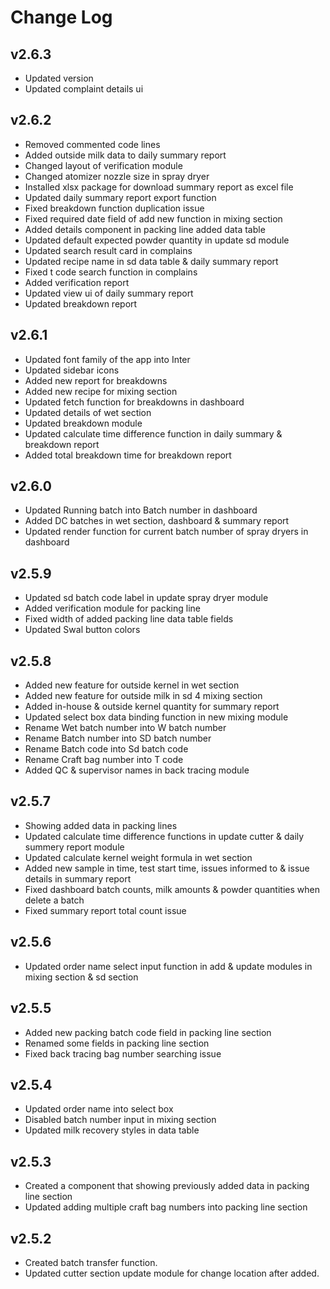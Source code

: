 # Change Log

## v2.6.3

- Updated version
- Updated complaint details ui

## v2.6.2

- Removed commented code lines
- Added outside milk data to daily summary report
- Changed layout of verification module
- Changed atomizer nozzle size in spray dryer
- Installed xlsx package for download summary report as excel file
- Updated daily summary report export function
- Fixed breakdown function duplication issue
- Fixed required date field of add new function in mixing section
- Added details component in packing line added data table
- Updated default expected powder quantity in update sd module
- Updated search result card in complains
- Updated recipe name in sd data table & daily summary report
- Fixed t code search function in complains
- Added verification report
- Updated view ui of daily summary report
- Updated breakdown report

## v2.6.1

- Updated font family of the app into Inter
- Updated sidebar icons
- Added new report for breakdowns
- Added new recipe for mixing section
- Updated fetch function for breakdowns in dashboard
- Updated details of wet section
- Updated breakdown module
- Updated calculate time difference function in daily summary & breakdown report
- Added total breakdown time for breakdown report

## v2.6.0

- Updated Running batch into Batch number in dashboard
- Added DC batches in wet section, dashboard & summary report
- Updated render function for current batch number of spray dryers in dashboard

## v2.5.9

- Updated sd batch code label in update spray dryer module
- Added verification module for packing line
- Fixed width of added packing line data table fields
- Updated Swal button colors

## v2.5.8

- Added new feature for outside kernel in wet section
- Added new feature for outside milk in sd 4 mixing section
- Added in-house & outside kernel quantity for summary report
- Updated select box data binding function in new mixing module
- Rename Wet batch number into W batch number
- Rename Batch number into SD batch number
- Rename Batch code into Sd batch code
- Rename Craft bag number into T code
- Added QC & supervisor names in back tracing module

## v2.5.7

- Showing added data in packing lines
- Updated calculate time difference functions in update cutter & daily summery report module
- Updated calculate kernel weight formula in wet section
- Added new sample in time, test start time, issues informed to & issue details in summary report
- Fixed dashboard batch counts, milk amounts & powder quantities when delete a batch
- Fixed summary report total count issue

## v2.5.6

- Updated order name select input function in add & update modules in mixing section & sd section

## v2.5.5

- Added new packing batch code field in packing line section
- Renamed some fields in packing line section
- Fixed back tracing bag number searching issue

## v2.5.4

- Updated order name into select box
- Disabled batch number input in mixing section
- Updated milk recovery styles in data table

## v2.5.3

- Created a component that showing previously added data in packing line section
- Updated adding multiple craft bag numbers into packing line section

## v2.5.2

- Created batch transfer function.
- Updated cutter section update module for change location after added.
